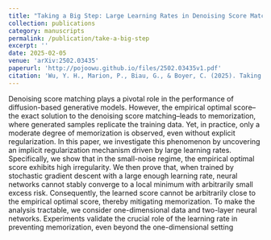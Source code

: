 ```yaml
---
title: "Taking a Big Step: Large Learning Rates in Denoising Score Matching Prevent Memorization"
collection: publications
category: manuscripts
permalink: /publication/take-a-big-step
excerpt: ''
date: 2025-02-05
venue: 'arXiv:2502.03435'
paperurl: 'http://pojoowu.github.io/files/2502.03435v1.pdf'
citation: 'Wu, Y. H., Marion, P., Biau, G., & Boyer, C. (2025). Taking a Big Step: Large Learning Rates in Denoising Score Matching Prevent Memorization. arXiv preprint arXiv:2502.03435.'
---
```


Denoising score matching plays a pivotal role in the performance of diffusion-based generative models. However, the empirical optimal score–the exact solution to the denoising score matching–leads to memorization, where generated samples replicate the training data. Yet, in practice, only a moderate degree of memorization is observed, even without explicit regularization. In this paper, we investigate this phenomenon by uncovering an implicit regularization mechanism driven by large learning rates. Specifically, we show that in the small-noise regime, the empirical optimal score exhibits high irregularity. We then prove that, when trained by stochastic gradient descent with a large enough learning rate, neural networks cannot stably converge to a local minimum with arbitrarily small excess risk. Consequently, the learned score cannot be arbitrarily close to the empirical optimal score, thereby mitigating memorization. To make the analysis tractable, we consider one-dimensional data and two-layer neural networks. Experiments validate the crucial role of the learning rate in preventing memorization, even beyond the one-dimensional setting
